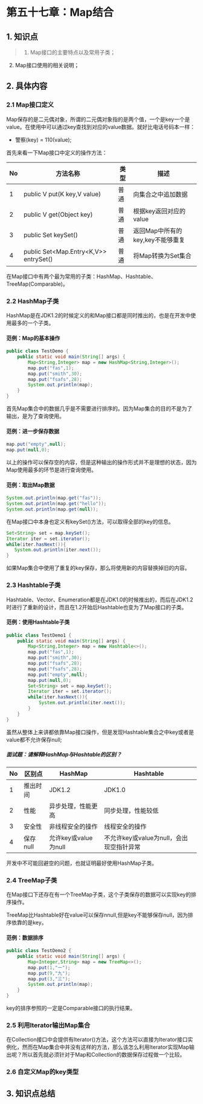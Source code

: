 # 第五十七章：Map结合

## 1. 知识点
> 1. Map接口的主要特点以及常用子类；
2. Map接口使用的相关说明；

## 2. 具体内容
### 2.1 Map接口定义
Map保存的是二元偶对象，所谓的二元偶对象指的是两个值，一个是key一个是value。在使用中可以通过key查找到对应的value数据。就好比电话号码本一样：
* 警察(key) = 110(value);

首先来看一下Map接口中定义的操作方法：

| No  | 方法名称                              | 类型 | 描述                             |
| --- | ------------------------------------- | ---- | -------------------------------- |
| 1   | public V put(K key,V value)           | 普通 | 向集合之中追加数据               |
| 2   | public V get(Object key)              | 普通 | 根据key返回对应的value           |
| 3   | public Set<K> keySet()                | 普通 | 返回Map中所有的key,key不能够重复 |
| 4   | public Set<Map.Entry<K,V>> entrySet() | 普通 | 将Map转换为Set集合               |

在Map接口中有两个最为常用的子类：HashMap、Hashtable、TreeMap(Comparable)。

### 2.2 HashMap子类
HashMap是在JDK1.2的时候定义的和Map接口都是同时推出的，也是在开发中使用最多的一个子类。

#### 范例：Map的基本操作
```java
public class TestDemo {
    public static void main(String[] args) {
        Map<String,Integer> map = new HashMap<String,Integer>();
        map.put("fas",1);
        map.put("smith",30);
        map.put("fsafs",28);
        System.out.println(map);
    }
}
```
首先Map集合中的数据几乎是不需要进行排序的。因为Map集合的目的不是为了输出，是为了查询使用。

#### 范例：进一步保存数据
```java
map.put("empty",null);
map.put(null,0);
```
以上的操作可以保存空的内容，但是这种输出的操作形式并不是理想的状态，因为Map使用最多的环节是进行查询使用。

#### 范例：取出Map数据
```java
System.out.println(map.get("fas"));
System.out.println(map.get("hello"));
System.out.println(map.get(null));
```
在Map接口中本身也定义有keySet()方法，可以取得全部的key的信息。

```java
Set<String> set = map.keySet();
Iterator iter = set.iterator();
while(iter.hasNext()){
   System.out.println(iter.next());
}
```
如果Map集合中使用了重复的key保存，那么将使用新的内容替换掉旧的内容。

### 2.3 Hashtable子类
Hashtable、Vector、Enumeration都是在JDK1.0的时候推出的，而后在JDK1.2时进行了重新的设计，而且在1.2开始后Hashtable也变为了Map接口的子类。
#### 范例：使用Hashtable子类
```java
public class TestDemo1 {
    public static void main(String[] args) {
        Map<String,Integer> map = new Hashtable<>();
        map.put("fas",1);
        map.put("smith",30);
        map.put("fsafs",28);
        map.put("fsafs",28);
        map.put("empty",null);
        map.put(null,0);
        Set<String> set = map.keySet();
        Iterator iter = set.iterator();
        while(iter.hasNext()){
            System.out.println(iter.next());
        }
    }
}
```
虽然从整体上来讲都依靠Map接口操作，但是发现Hashtable集合之中key或者是value都不允许保存null;

##### 面试题：请解释HashMap与Hashtable的区别？

| No  | 区别点   | HashMap                       | Hashtable                                       |
| --- | -------- | ------------------------------- | -------------------------------------------- |
| 1   | 推出时间 | JDK1.2                          | JDK1.0                                       |
| 2   | 性能     | 异步处理，性能更高              | 同步处理，性能较低                           |
| 3   | 安全性   | 非线程安全的操作                | 线程安全的操作                               |
| 4   | 保存null     | 允许key或value为null | 不允许key或value为null，会出现空指针异常 |

开发中不可能回避空的问题，也就证明最好使用HashMap子类。

### 2.4 TreeMap子类
在Map接口下还存在有一个TreeMap子类，这个子类保存的数据可以实现key的排序操作。

TreeMap比Hashtable好在value可以保存nnull,但是key不能够保存null，因为排序依靠的是key。

#### 范例：数据排序
```java
public class TestDemo2 {
    public static void main(String[] args) {
        Map<Integer,String> map = new TreeMap<>();
        map.put(1,"一");
        map.put(9,"九");
        map.put(3,"三");
        System.out.println(map);
    }
}
```
key的排序参照的一定是Comparable接口的执行结果。

### 2.5 利用Iterator输出Map集合
在Collection接口中会提供有Iterator()方法，这个方法可以直接为Iterator接口实例化，然而在Map集合中并没有这样的方法，那么该怎么利用Iterator实现Map输出呢？所以首先就必须针对于Map和Collection的数据保存过程做一个比较。





### 2.6 自定义Map的key类型

## 3. 知识点总结
